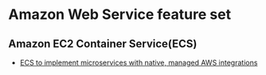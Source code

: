 # Amazon Web Service feature set

## Amazon EC2 Container Service(ECS)
-  [ECS to implement microservices with native, managed AWS integrations](https://github.com/awslabs/ecs-refarch-cloudformation)